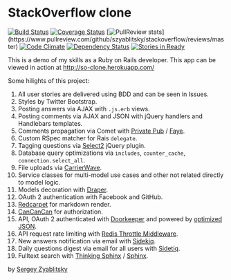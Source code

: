 # StackOverflow clone

[![Build Status](https://travis-ci.org/szyablitsky/stackoverflow.svg?branch=master)](https://travis-ci.org/szyablitsky/stackoverflow)
[![Coverage Status](https://coveralls.io/repos/szyablitsky/stackoverflow/badge.png)](https://coveralls.io/r/szyablitsky/stackoverflow)
[![PullReview stats](https://www.pullreview.com/github/szyablitsky/stackoverflow/badges/master.svg?)](https://www.pullreview.com/github/szyablitsky/stackoverflow/reviews/master)
[![Code Climate](https://codeclimate.com/github/szyablitsky/stackoverflow.png)](https://codeclimate.com/github/szyablitsky/stackoverflow)
[![Dependency Status](https://gemnasium.com/szyablitsky/stackoverflow.svg)](https://gemnasium.com/szyablitsky/stackoverflow)
[![Stories in Ready](https://badge.waffle.io/szyablitsky/stackoverflow.png?label=ready&title=Ready)](https://waffle.io/szyablitsky/stackoverflow)

This is a demo of my skills as a Ruby on Rails developer. This app can be viewed in action at http://so-clone.herokuapp.com/

Some hilights of this project:

1. All user stories are delivered using BDD and can be seen in Issues.
2. Styles by Twitter Bootstrap.
3. Posting answers via AJAX with `.js.erb` views.
4. Posting comments via AJAX and JSON with jQuery handlers and Handlebars templates.
5. Comments propagation via Comet with [Private Pub][3] / [Faye][4].
6. Custom RSpec matcher for Rais `delegate`.
7. Tagging questions via [Select2][1] jQuery plugin.
8. Database query optimizations via `includes`, `counter_cache`, `connection.select_all`.
9. File uploads via [CarrierWave][2].
10. Service classes for multi-model use cases and other not related directly to model logic.
11. Models decoration with [Draper][5].
12. OAuth 2 authentication with Facebook and GitHub.
13. [Redcarpet][7] for markdown render.
14. [CanCanCan][8] for authorization.
15. API, OAuth 2 authenticated with [Doorkeeper][9] and powered by [optimized JSON][10].
16. API request rate limiting with [Redis Throttle Middleware][11].
17. New answers notification via email with [Sidekiq][12].
18. Daily questions digest via email for all users with [Sidetiq][13].
19. Fulltext search with [Thinking Sphinx][14] / [Sphinx][15].

by [Sergey Zyablitsky](http://finch.pro)

[1]: http://ivaynberg.github.io/select2/
[2]: https://github.com/carrierwaveuploader/carrierwave
[3]: https://github.com/ryanb/private_pub/
[4]: http://faye.jcoglan.com/
[5]: https://github.com/drapergem/draper
[6]: https://github.com/josevalim/inherited_resources
[7]: https://github.com/vmg/redcarpet
[8]: https://github.com/CanCanCommunity/cancancan
[9]: https://github.com/doorkeeper-gem/doorkeeper
[10]: https://github.com/ohler55/oj
[11]: https://github.com/andreareginato/redis-throttle
[12]: https://github.com/mperham/sidekiq
[13]: https://github.com/tobiassvn/sidetiq
[14]: http://pat.github.io/thinking-sphinx/
[15]: http://sphinxsearch.com/
